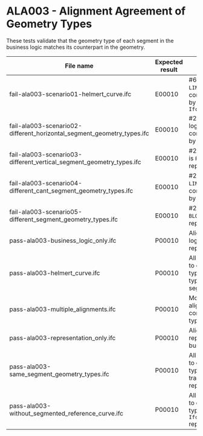 # ALA003 - Alignment Agreement of Geometry Types

These tests validate that the geometry type of each segment in the business logic
matches its counterpart in the geometry.

| File name                                                              | Expected result | Error log / further info                                                                                                                |
|------------------------------------------------------------------------|-----------------|-----------------------------------------------------------------------------------------------------------------------------------------|
| fail-ala003-scenario01-helmert_curve.ifc                               | E00010          | #62 in cant business logic is `LINEARTRANSITION` and corresponds to representation by `IfcSecondOrderPolynomialSpiral`                  |
| fail-ala003-scenario02-different_horizontal_segment_geometry_types.ifc | E00010          | #2328 in horizontal business logic is `CIRCULARARC` and corresponds to representation by `IfcCLothoid`                                  |
| fail-ala003-scenario03-different_vertical_segment_geometry_types.ifc   | E00010          | #2380 in vertical business logic is `PARABOLIC` and corresponds to representation by `IfcCircle`                                        |
| fail-ala003-scenario04-different_cant_segment_geometry_types.ifc       | E00010          | #2399 in cant business logic is `LINEARTRANSITION` and corresponds to representation by `IfcClothoid`                                   |
| fail-ala003-scenario05-different_segment_geometry_types.ifc            | E00010          | #2399 in cant business logic is `BLOSSCURVE` and corresponds to representation by `IfcLine`                                             |
| pass-ala003-business_logic_only.ifc                                    | P00010          | Alignment contains business logic only with no geometric representation                                                                 |
| pass-ala003-helmert_curve.ifc                                          | P00010          | All logic segments correspond to correct representation entity types, including helmert curve type having two representation segments   |
| pass-ala003-multiple_alignments.ifc                                    | P00010          | Model contains multiple alignments, all of which have correct agreement of geometry type                                                |
| pass-ala003-representation_only.ifc                                    | P00010          | Alignment contains geometric representation only with no business logic                                                                 |
| pass-ala003-same_segment_geometry_types.ifc                            | P00010          | All logic segments correspond to correct representation entity types, which are acquired via traversal of `IfcAlignment` representation |
| pass-ala003-without_segmented_reference_curve.ifc                      | P00010          | All logic segments correspond to correct representation entity types, which are acquired via `IfcAlignmentSegment` representation       |
